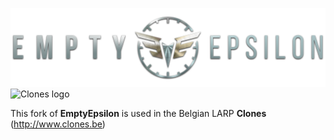 ![EmptyEpsilon logo](https://raw.githubusercontent.com/daid/EmptyEpsilon/master/resources/logo_full.png)
![Clones logo](https://raw.githubusercontent.com/daid/EmptyEpsilon/master/resources/logo_clones.png)

This fork of **EmptyEpsilon** is used in the Belgian LARP **Clones** (http://www.clones.be)
